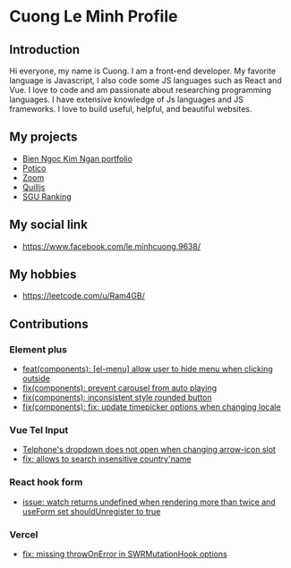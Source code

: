 # Cuong Le Minh Profile

## Introduction

Hi everyone, my name is Cuong. I am a front-end developer. My favorite language is Javascript, I also code some JS languages such as React and Vue. I love to code and am passionate about researching programming languages. I have extensive knowledge of Js languages and JS frameworks. I love to build useful, helpful, and beautiful websites.

## My projects

- [Bien Ngoc Kim Ngan portfolio](https://bnkn-portfolio.vercel.app/)
- [Potico](https://potico-clone.vercel.app/)
- [Zoom](https://github.com/Ram4GB/ZoomMeetApp)
- [Quilljs](https://github.com/cuongle-hdwebsoft/quilljs)
- [SGU Ranking](https://sgu-rank-fe.vercel.app/)

## My social link
- https://www.facebook.com/le.minhcuong.9638/

## My hobbies

- https://leetcode.com/u/Ram4GB/

## Contributions

### Element plus
- [feat(components): [el-menu] allow user to hide menu when clicking outside](https://github.com/element-plus/element-plus/pull/14742)
- [fix(components): prevent carousel from auto playing](https://github.com/element-plus/element-plus/pull/14553)
- [fix(components): inconsistent style rounded button](https://github.com/element-plus/element-plus/pull/14552)
- [fix(components): fix: update timepicker options when changing locale](https://github.com/element-plus/element-plus/pull/14287)

### Vue Tel Input

- [Telphone's dropdown does not open when changing arrow-icon slot](https://github.com/iamstevendao/vue-tel-input/pull/414)
- [fix: allows to search insensitive country'name](https://github.com/iamstevendao/vue-tel-input/pull/486)

### React hook form
- [issue: watch returns undefined when rendering more than twice and useForm set shouldUnregister to true](https://github.com/react-hook-form/react-hook-form/issues/11322)

### Vercel
- [fix: missing throwOnError in SWRMutationHook options](https://github.com/vercel/swr/pull/3054)

